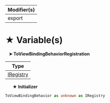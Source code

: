 | Modifier(s)                            |
|----------------------------------------|
| export |

# &#9733; Variable(s)

&nbsp;&nbsp; **&#10148; ToViewBindingBehaviorRegistration**

| Type                        |
|-----------------------------|
| [IRegistry](/kernel/interface/di/iregistry.md) |

&nbsp;&nbsp;&nbsp;&nbsp;&nbsp; **&#9733; Initializer**

```ts
ToViewBindingBehavior as unknown as IRegistry
```